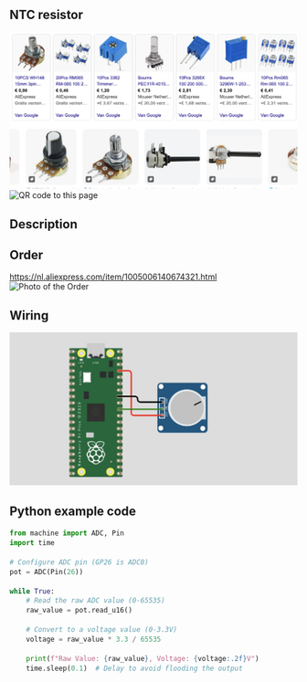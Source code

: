 ## NTC resistor

<img src="Potmeter_Photo.jpg" alt="Photo of the component">
<img src="Potmeter_QR_code.jpg" alt="QR code to this page" width="80" height="80">

## Description

## Order
<a href="https://nl.aliexpress.com/item/1005006140674321.html">https://nl.aliexpress.com/item/1005006140674321.html</a>
<img src="Potmeter_Order.jpg" alt="Photo of the Order">

##  Wiring

<img src="Potmeter_Wiring.jpg" alt="Wiring" >


## Python example code

```python
from machine import ADC, Pin
import time

# Configure ADC pin (GP26 is ADC0)
pot = ADC(Pin(26))  

while True:
    # Read the raw ADC value (0-65535)
    raw_value = pot.read_u16()
    
    # Convert to a voltage value (0-3.3V)
    voltage = raw_value * 3.3 / 65535
    
    print(f"Raw Value: {raw_value}, Voltage: {voltage:.2f}V")
    time.sleep(0.1)  # Delay to avoid flooding the output
```

